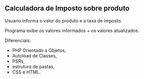 ## Calculadora de Imposto sobre produto
Usuario informa o valor do produto e a taxa de imposto.

Programa exibe os valores informados + os valores atualizados.


Diferenciais:

* PHP Orientado a Objetos, 
* Autoload de Classes, 
* PSRs, 
* estrutura de pastas, 
* CSS e HTML.

